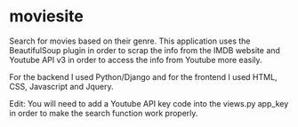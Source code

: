# moviesite
Search for movies based on their genre. 
This application uses the BeautifulSoup plugin in order to scrap the info from the IMDB website and Youtube API v3 in order to access the info from Youtube
more easily.

For the backend I used Python/Django and for the frontend I used HTML, CSS, Javascript and Jquery.

Edit:
You will need to add a Youtube API key code into the views.py app_key in order to make the search function work properly.

